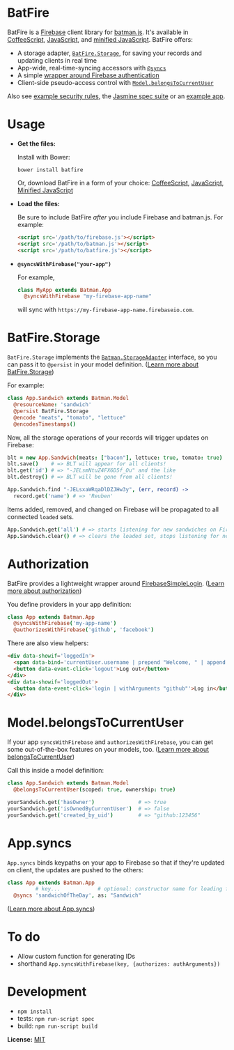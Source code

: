 # BatFire

BatFire is a [Firebase](https://www.firebase.com/) client library for [batman.js](http://batmanjs.org/). It's available in [CoffeeScript](https://raw.github.com/rmosolgo/batfire/master/batfire.coffee), [JavaScript](https://raw.github.com/rmosolgo/batfire/master/batfire.js), and [minified JavaScript](https://raw.github.com/rmosolgo/batfire/master/batfire.min.js). BatFire offers:

- A storage adapter, [`BatFire.Storage`](#batfirestorage), for saving your records and updating clients in real time
- App-wide, real-time-syncing accessors with [`@syncs`](#appsyncs)
- A simple [wrapper around Firebase authentication](#authorization)
- Client-side pseudo-access control with [`Model.belongsToCurrentUser`](#modelbelongstocurrentuser)

Also see [example security rules](https://github.com/rmosolgo/batfire/blob/master/examples/security_rules.json), the [Jasmine spec suite](https://github.com/rmosolgo/batfire/tree/master/spec) or an [example app](http://github.com/rmosolgo/batmanjs-blog).

# Usage

- __Get the files:__

  Install with Bower:

  ```
  bower install batfire
  ```

  Or, download BatFire in a form of your choice: [CoffeeScript](https://raw.github.com/rmosolgo/batfire/master/batfire.coffee), [JavaScript](https://raw.github.com/rmosolgo/batfire/master/batfire.js), [Minified JavaScript](https://raw.github.com/rmosolgo/batfire/master/batfire.min.js)

- __Load the files:__

  Be sure to include BatFire _after_ you include Firebase and batman.js. For example:

  ```html
  <script src='/path/to/firebase.js'></script>
  <script src='/path/to/batman.js'></script>
  <script src='/path/to/batfire.js'></script>
  ```

- __`@syncsWithFirebase("your-app")`__

  For example,

  ```coffeescript
  class MyApp extends Batman.App
    @syncsWithFirebase "my-firebase-app-name"
  ```

  will sync with `https://my-firebase-app-name.firebaseio.com`.

# BatFire.Storage

`BatFire.Storage` implements the [`Batman.StorageAdapter`](http://batmanjs.org/docs/api/batman.storageadapter.html) interface, so you can pass it to `@persist` in your model definition. ([Learn more about BatFire.Storage](https://github.com/rmosolgo/batfire/blob/master/doc/model.md#batmanmodel))


For example:

```coffeescript
class App.Sandwich extends Batman.Model
  @resourceName: 'sandwich'
  @persist BatFire.Storage
  @encode "meats", "tomato", "lettuce"
  @encodesTimestamps()
```

Now, all the storage operations of your records will trigger updates on Firebase:

```coffeescript
blt = new App.Sandwich(meats: ["bacon"], lettuce: true, tomato: true)
blt.save()    # => BLT will appear for all clients!
blt.get('id') # => "-JELsmNtuZ4FX6D5f_Ou" and the like
blt.destroy() # => BLT will be gone from all clients!

App.Sandwich.find "-JELsxaWRqaDlDZJHw3y", (err, record) ->
  record.get('name') # => 'Reuben'
```

Items added, removed, and changed on Firebase will be propagated to all connected `loaded` sets.

```coffeescript
App.Sandwich.get('all') # => starts listening for new sandwiches on Firebase, adds them to `Sandwich.loaded`
App.Sandwich.clear() # => clears the loaded set, stops listening for new sandwiches
```

# Authorization

BatFire provides a lightweight wrapper around [FirebaseSimpleLogin](https://www.firebase.com/docs/security/simple-login-overview.html). ([Learn more about authorization](https://github.com/rmosolgo/batfire/blob/master/doc/app.md#authorization))

You define providers in your app definition:

```coffeescript
class App extends Batman.App
  @syncsWithFirebase('my-app-name')
  @authorizesWithFirebase('github', 'facebook')
```

There are also view helpers:

```html
<div data-showif='loggedIn'>
  <span data-bind='currentUser.username | prepend "Welcome, " | append "!"'></span>
  <button data-event-click='logout'>Log out</button>
</div>
<div data-showif='loggedOut'>
  <button data-event-click='login | withArguments "github"'>Log in</button>
</div>
```

# Model.belongsToCurrentUser

If your app `syncsWithFirebase` and `authorizesWithFirebase`, you can get some out-of-the-box features on your models, too. ([Learn more about belongsToCurrentUser](https://github.com/rmosolgo/batfire/blob/master/doc/model.md#belongstocurrentuseroptions))

Call this inside a model definition:

```coffeescript
class App.Sandwich extends Batman.Model
  @belongsToCurrentUser(scoped: true, ownership: true)
```

```coffeescript
yourSandwich.get('hasOwner')              # => true
yourSandwich.get('isOwnedByCurrentUser')  # => false
yourSandwich.get('created_by_uid')        # => "github:123456"
```

# App.syncs

`App.syncs` binds keypaths on your app to Firebase so that if they're updated on client, the updates are pushed to the others:

```coffeescript
class App extends Batman.App
         # key...            # optional: constructor name for loading from Firebase, relative to App
  @syncs 'sandwichOfTheDay', as: "Sandwich"
```

([Learn more about App.syncs](https://github.com/rmosolgo/batfire/blob/master/doc/app.md#syncsattrname-options))

# To do

- Allow custom function for generating IDs
- shorthand `App.syncsWithFirebase(key, {authorizes: authArguments})`

# Development

- `npm install`
- tests: `npm run-script spec`
- build: `npm run-script build`


__License:__ [MIT](http://opensource.org/licenses/MIT)

